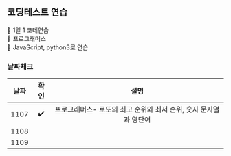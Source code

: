 ## 코딩테스트 연습  

📌 1일 1 코테연습  
📌 프로그래머스  
📌 JavaScript, python3로 연습  

### 날짜체크
 
|날짜|확인|설명|
|:---:|:---:|:------:|
|1107|✔️|프로그래머스- 로또의 최고 순위와 최저 순위, 숫자 문자열과 영단어|
|1108|||
|1109|||